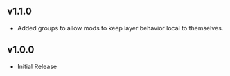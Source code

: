 ## v1.1.0

- Added groups to allow mods to keep layer behavior local to themselves.

## v1.0.0

- Initial Release